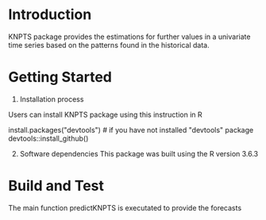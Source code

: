 # Introduction 
KNPTS package provides the estimations for further values in a univariate time series based on the patterns found in the historical data. 

# Getting Started
1.	Installation process

Users can install KNPTS package using this instruction in R 

install.packages("devtools") # if you have not installed "devtools" package
devtools::install_github()


2.	Software dependencies
This package was built using the R version 3.6.3

# Build and Test
The main function predictKNPTS is executated to provide the forecasts
